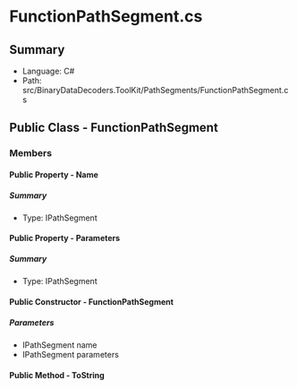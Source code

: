 ﻿# FunctionPathSegment.cs

## Summary

* Language: C#
* Path: src/BinaryDataDecoders.ToolKit/PathSegments/FunctionPathSegment.cs

## Public Class - FunctionPathSegment

### Members

#### Public Property - Name

##### Summary

 * Type: IPathSegment 

#### Public Property - Parameters

##### Summary

 * Type: IPathSegment 

#### Public Constructor - FunctionPathSegment

#####  Parameters

 - IPathSegment name 
 - IPathSegment parameters 

#### Public Method - ToString


